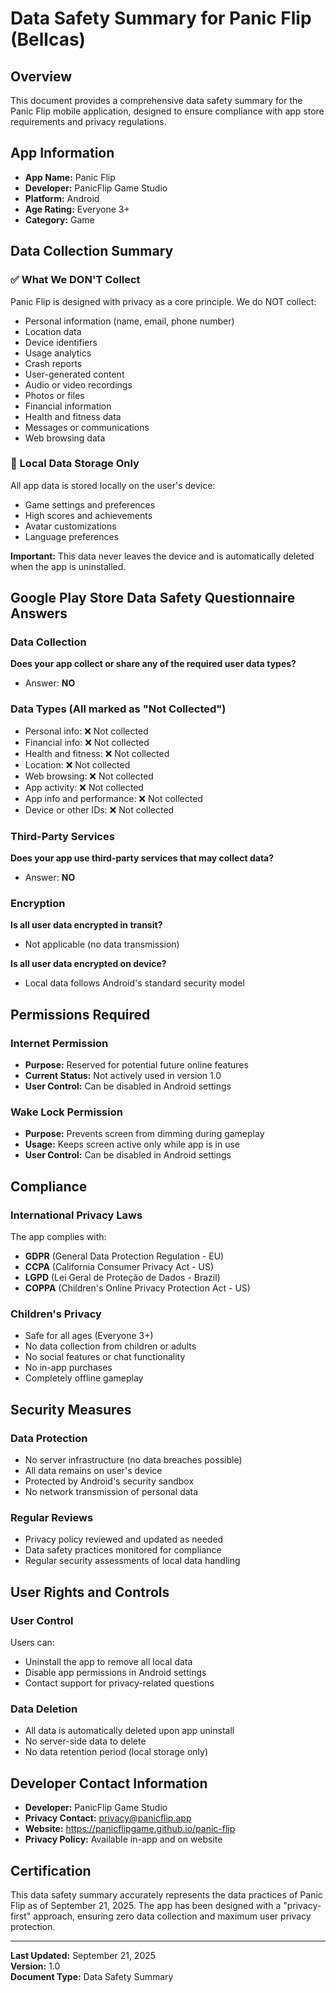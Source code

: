 # Data Safety Summary for Panic Flip (Bellcas)

## Overview
This document provides a comprehensive data safety summary for the Panic Flip mobile application, designed to ensure compliance with app store requirements and privacy regulations.

## App Information
- **App Name:** Panic Flip
- **Developer:** PanicFlip Game Studio
- **Platform:** Android
- **Age Rating:** Everyone 3+
- **Category:** Game

## Data Collection Summary

### ✅ What We DON'T Collect
Panic Flip is designed with privacy as a core principle. We do NOT collect:

- Personal information (name, email, phone number)
- Location data
- Device identifiers
- Usage analytics
- Crash reports
- User-generated content
- Audio or video recordings
- Photos or files
- Financial information
- Health and fitness data
- Messages or communications
- Web browsing data

### 📱 Local Data Storage Only
All app data is stored locally on the user's device:
- Game settings and preferences
- High scores and achievements
- Avatar customizations
- Language preferences

**Important:** This data never leaves the device and is automatically deleted when the app is uninstalled.

## Google Play Store Data Safety Questionnaire Answers

### Data Collection
**Does your app collect or share any of the required user data types?**
- Answer: **NO**

### Data Types (All marked as "Not Collected")
- Personal info: ❌ Not collected
- Financial info: ❌ Not collected
- Health and fitness: ❌ Not collected
- Location: ❌ Not collected
- Web browsing: ❌ Not collected
- App activity: ❌ Not collected
- App info and performance: ❌ Not collected
- Device or other IDs: ❌ Not collected

### Third-Party Services
**Does your app use third-party services that may collect data?**
- Answer: **NO**

### Encryption
**Is all user data encrypted in transit?**
- Not applicable (no data transmission)

**Is all user data encrypted on device?**
- Local data follows Android's standard security model

## Permissions Required

### Internet Permission
- **Purpose:** Reserved for potential future online features
- **Current Status:** Not actively used in version 1.0
- **User Control:** Can be disabled in Android settings

### Wake Lock Permission
- **Purpose:** Prevents screen from dimming during gameplay
- **Usage:** Keeps screen active only while app is in use
- **User Control:** Can be disabled in Android settings

## Compliance

### International Privacy Laws
The app complies with:
- **GDPR** (General Data Protection Regulation - EU)
- **CCPA** (California Consumer Privacy Act - US)
- **LGPD** (Lei Geral de Proteção de Dados - Brazil)
- **COPPA** (Children's Online Privacy Protection Act - US)

### Children's Privacy
- Safe for all ages (Everyone 3+)
- No data collection from children or adults
- No social features or chat functionality
- No in-app purchases
- Completely offline gameplay

## Security Measures

### Data Protection
- No server infrastructure (no data breaches possible)
- All data remains on user's device
- Protected by Android's security sandbox
- No network transmission of personal data

### Regular Reviews
- Privacy policy reviewed and updated as needed
- Data safety practices monitored for compliance
- Regular security assessments of local data handling

## User Rights and Controls

### User Control
Users can:
- Uninstall the app to remove all local data
- Disable app permissions in Android settings
- Contact support for privacy-related questions

### Data Deletion
- All data is automatically deleted upon app uninstall
- No server-side data to delete
- No data retention period (local storage only)

## Developer Contact Information
- **Developer:** PanicFlip Game Studio
- **Privacy Contact:** privacy@panicflip.app
- **Website:** https://panicflipgame.github.io/panic-flip
- **Privacy Policy:** Available in-app and on website

## Certification
This data safety summary accurately represents the data practices of Panic Flip as of September 21, 2025. The app has been designed with a "privacy-first" approach, ensuring zero data collection and maximum user privacy protection.

---
**Last Updated:** September 21, 2025  
**Version:** 1.0  
**Document Type:** Data Safety Summary